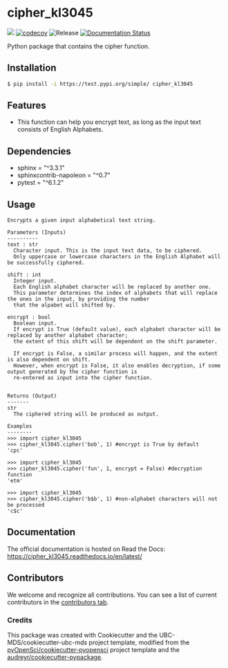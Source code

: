 # cipher_kl3045 

![](https://github.com/kagenlim/cipher_kl3045/workflows/build/badge.svg) [![codecov](https://codecov.io/gh/kagenlim/cipher_kl3045/branch/main/graph/badge.svg)](https://codecov.io/gh/kagenlim/cipher_kl3045) ![Release](https://github.com/kagenlim/cipher_kl3045/workflows/Release/badge.svg) [![Documentation Status](https://readthedocs.org/projects/cipher_kl3045/badge/?version=latest)](https://cipher_kl3045.readthedocs.io/en/latest/?badge=latest)

Python package that contains the cipher function.

## Installation

```bash
$ pip install -i https://test.pypi.org/simple/ cipher_kl3045
```

## Features

- This function can help you encrypt text, as long as the input text consists of English Alphabets.

## Dependencies

- sphinx = "^3.3.1"
- sphinxcontrib-napoleon = "^0.7"
- pytest = "^6.1.2"

## Usage

    Encrypts a given input alphabetical text string.

    Parameters (Inputs)
    ----------
    text : str
      Character input. This is the input text data, to be ciphered.
      Only uppercase or lowercase characters in the English Alphabet will be successfully ciphered.

    shift : int
      Integer input.
      Each English alphabet character will be replaced by another one.
      This parameter determines the index of alphabets that will replace the ones in the input, by providing the number
      that the alpabet will shifted by.

    encrypt : bool
      Boolean input.
      If encrypt is True (default value), each alphabet character will be replaced by another alphabet character;
      the extent of this shift will be dependent on the shift parameter.

      If encrypt is False, a similar process will happen, and the extent is also dependent on shift.
      However, when encrypt is False, it also enables decryption, if some output generated by the cipher function is
      re-entered as input into the cipher function.


    Returns (Output)
    -------
    str
      The ciphered string will be produced as output.

    Examples
    --------
    >>> import cipher_kl3045
    >>> cipher_kl3045.cipher('bob', 1) #encrypt is True by default
    'cpc'

    >>> import cipher_kl3045
    >>> cipher_kl3045.cipher('fun', 1, encrypt = False) #decryption function
    'etm'

    >>> import cipher_kl3045
    >>> cipher_kl3045.cipher('b$b', 1) #non-alphabet characters will not be processed
    'c$c'

## Documentation

The official documentation is hosted on Read the Docs: https://cipher_kl3045.readthedocs.io/en/latest/

## Contributors

We welcome and recognize all contributions. You can see a list of current contributors in the [contributors tab](https://github.com/kagenlim/cipher_kl3045/graphs/contributors).

### Credits

This package was created with Cookiecutter and the UBC-MDS/cookiecutter-ubc-mds project template, modified from the [pyOpenSci/cookiecutter-pyopensci](https://github.com/pyOpenSci/cookiecutter-pyopensci) project template and the [audreyr/cookiecutter-pypackage](https://github.com/audreyr/cookiecutter-pypackage).
